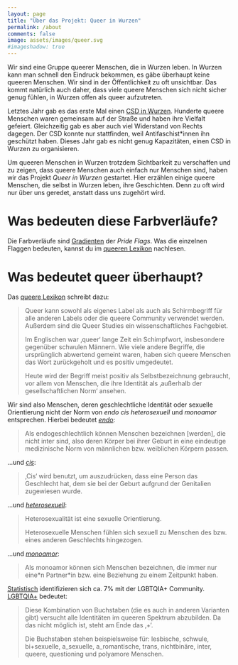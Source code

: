 ```yaml
---
layout: page
title: "Über das Projekt: Queer in Wurzen"
permalink: /about
comments: false
image: assets/images/queer.svg
#imageshadow: true
---
```


Wir sind eine Gruppe queerer Menschen, die in Wurzen leben. In Wurzen kann man schnell den Eindruck bekommen, es gäbe überhaupt keine queeren Menschen. Wir sind in der Öffentlichkeit zu oft unsichtbar. Das kommt natürlich auch daher, dass viele queere Menschen sich nicht sicher genug fühlen, in Wurzen offen als queer aufzutreten.

Letztes Jahr gab es das erste Mal einen [CSD in Wurzen](https://www.instagram.com/csd_wurzen/). Hunderte queere Menschen waren gemeinsam auf der Straße und haben ihre Vielfalt gefeiert. Gleichzeitig gab es aber auch viel Widerstand von Rechts dagegen. Der CSD konnte nur stattfinden, weil Antifaschist\*innen ihn geschützt haben. Dieses Jahr gab es nicht genug Kapazitäten, einen CSD in Wurzen zu organisieren.

Um queeren Menschen in Wurzen trotzdem Sichtbarkeit zu verschaffen und zu zeigen, dass queere Menschen auch einfach nur Menschen sind, haben wir das Projekt *Queer in Wurzen* gestartet. Hier erzählen einige queere Menschen, die selbst in Wurzen leben, ihre Geschichten. Denn zu oft wird nur über uns geredet, anstatt dass uns zugehört wird.

# Was bedeuten diese Farbverläufe?

Die Farbverläufe sind [Gradienten](https://cesque.com/gaydient/) der *Pride Flags*. Was die einzelnen Flaggen bedeuten, kannst du im [queeren Lexikon](https://queer-lexikon.net/pride-flags/) nachlesen.

# Was bedeutet queer überhaupt?

Das [queere Lexikon](https://queer-lexikon.net/2017/06/08/queer/) schreibt dazu:

> Queer kann sowohl als eigenes Label als auch als Schirmbegriff für alle anderen Labels oder die queere Community verwendet werden. Außerdem sind die Queer Studies ein wissenschaftliches Fachgebiet.
> 
> Im Englischen war ‚queer‘ lange Zeit ein Schimpfwort, insbesondere gegenüber schwulen Männern. Wie viele andere Begriffe, die ursprünglich abwertend gemeint waren, haben sich queere Menschen das Wort zurückgeholt und es positiv umgedeutet.
> 
> Heute wird der Begriff meist positiv als Selbstbezeichnung gebraucht, vor allem von Menschen, die ihre Identität als ‚außerhalb der gesellschaftlichen Norm‘ ansehen.

Wir sind also Menschen, deren geschlechtliche Identität oder sexuelle Orientierung nicht der Norm von *endo cis heterosexuell* und *monoamor* entsprechen. Hierbei bedeutet [*endo*](https://queer-lexikon.net/2017/06/15/dyadik/):

> Als endogeschlechtlich können Menschen bezeichnen [werden], die nicht inter sind, also deren Körper bei ihrer Geburt in eine eindeutige medizinische Norm von männlichen bzw. weiblichen Körpern passen.

...und [*cis*](https://queer-lexikon.net/2017/06/15/cis/):

> ‚Cis‘ wird benutzt, um auszudrücken, dass eine Person das Geschlecht hat, dem sie bei der Geburt aufgrund der Genitalien zugewiesen wurde.

...und [*heterosexuell*](https://queer-lexikon.net/2017/06/15/heterosexualitaet/):

> Heterosexualität ist eine sexuelle Orientierung.
> 
> Heterosexuelle Menschen fühlen sich sexuell zu Menschen des bzw. eines anderen Geschlechts hingezogen.

...und [*monoamor*](https://queer-lexikon.net/2017/06/08/monoamuroesitaet/):

> Als monoamor können sich Menschen bezeichnen, die immer nur eine\*n Partner\*in bzw. eine Beziehung zu einem Zeitpunkt haben.

[Statistisch](https://de.statista.com/themen/4641/lgbt/#topicOverview) identifizieren sich ca. 7% mit der LGBTQIA+ Community. [LGBTQIA+](https://queer-lexikon.net/2017/06/08/lsbatiqqp/) bedeutet:

> Diese Kombination von Buchstaben (die es auch in anderen Varianten gibt) versucht alle Identitäten im queeren Spektrum abzubilden. Da das nicht möglich ist, steht am Ende das ‚+‘.
> 
> Die Buchstaben stehen beispielsweise für: lesbische, schwule, bi+sexuelle, a_sexuelle, a_romantische, trans, nichtbinäre, inter, queere, questioning und polyamore Menschen.
